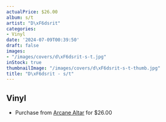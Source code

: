 ```yaml
---
actualPrice: $26.00
album: s/t
artist: "D\xF6dsrit"
categories:
- Vinyl
date: '2024-07-09T00:39:50'
draft: false
images:
- "/images/covers/d\xF6dsrit-s-t.jpg"
inStock: true
thumbnailImage: "/images/covers/d\xF6dsrit-s-t-thumb.jpg"
title: "D\xF6dsrit - s/t"
---
```


## Vinyl
* Purchase from [Arcane Altar](https://arcanealtar.bigcartel.com/product/dodsrit-s-t-12-lp) for $26.00
